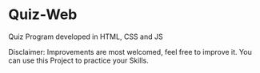 # Quiz-Web
 Quiz Program developed in HTML, CSS and JS

Disclaimer:
Improvements are most welcomed, feel free to improve it.
You can use this Project to practice your Skills.

